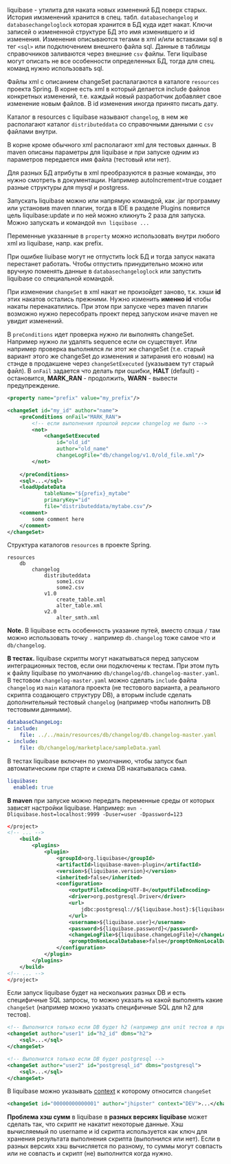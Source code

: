 liquibase - утилита для наката новых изменений БД поверх старых. История имзменений хранится в спец. табл. `databasechangelog` и `databasechangeloglock` которая хранится в БД куда идет накат. Ключи записей о измененной структуре БД это имя изменившего и id изменения. Изменения описываются тегами в xml и/или вставками sql в тег `<sql>` или подключением внешнего файла sql. Данные в таблицы справочников заливаются через внешние `csv` файлы. Теги liquibase могут описать не все особенности определенных БД, тогда для спец. команд нужно использовать sql.

Файлы xml с описанием changeSet распалагаются в каталоге `resources` проекта Spring. В корне есть xml в который делается include файлов конкретных изменений, т.е. каждый новый разработчик добавляет свое изменение новым файлов. В id изменения иногда принято писать дату.

Каталог в resources с liquibase называют `changelog`, в нем же располагают каталог `distributeddata` со справочными данными с `csv` файлами внутри.

В корне кроме обычного xml располагают xml для тестовых данных. В maven описаны параметры для liquibase и при запуске одним из параметров передается имя файла (тестовый или нет).

Для разных БД атрибуты в xml преобразуются в разные команды, это нужно смотреть в документации. Например autoIncrement=true создает разные структуры для mysql и postgress.

Запускать liquibase можно или напрямую командой, как .jar программу или установив maven плагин, тогда в IDE в разделе Plugins появится цель liquibase:update и по ней можно кликнуть 2 раза для запуска. Можно запускать и командой `mvn liquibase ...`

Переменные указанные в `property` можно использовать внутри любого xml из liquibase, напр. как prefix.

При ошибке liuibase могут не отпустить lock БД и тогда запуск наката перестанет работать. Чтобы отпустить принудительно можно или вручную поменять данные в `databasechangeloglock` или запустить liquibase со специальной командой.

При изменении `changeSet` в xml накат не произойдет заново, т.к. хэши **id** этих накатов остались прежними. Нужно изменить **именно id** чтобы накаты перенакатились. При этом при запуске через maven плагин возможно нужно пересобрать проект перед запуском иначе maven не увидит изменений. 

В `preConditions` идет проверка нужно ли выполнять changeSet. Например нужно ли удалять sequence если он существует. Или например проверка выполнялся ли этот же changeSet (т.е. старый вариант этого же changeSet до изменения и затирания его новым) на стэнде в продакшене через `changeSetExecuted` (указываем тут старый файл). В `onFail` задается что делать при ошибки, **HALT** (default) - остановится, **MARK_RAN** - продолжить, **WARN** - вывести предупреждение.
```xml
<property name="prefix" value="my_prefix"/>

<changeSet id="my_id" author="name">
    <preConditions onFail="MARK_RAN">
        <!-- если выполнения прошлой версии changelog не было -->
        <not>
            <changeSetExecuted
                id="old_id"
                author="old_name"
                changeLogFile="db/changelog/v1.0/old_file.xml"/>
        </not>
        
    </preConditions>
    <sql>...</sql>
    <loadUpdateData
            tableName="${prefix}_mytabe"
            primaryKey="id"
            file="distributeddata/mytabe.csv"/>
    <comment>
        some comment here
    </comment>
</changeSet>
```

Структура каталогов `resources` в проекте Spring.
```
resources
    db
        changelog
            distributeddata
                some1.csv
                some2.csv
            v1.0
                create_table.xml
                alter_table.xml
            v2.0
                alter_smth.xml
```

**Note.** В liquibase есть особенность указание путей, вместо слэша `/` там можно использовать точку `.` например `db.changelog` тоже самое что и `db/changelog`.

**В тестах.** liquibase скрипты могут накатываться перед запуском интеграционных тестов, если они подключены к тестам. При этом путь к файлу liquibase по умолчанию `db/changelog/db.changelog-master.yaml`. В тестовом `changelog-master.yaml` можно сделать `include` файла `changelog` из `main` каталога проекта (не тестового варианта, а реального скрипта создающего структуру DB), а вторым include сделать дополнительный тестовый `changelog` (например чтобы наполнить DB тестовыми данными).
```yml
databaseChangeLog:
- include:
    file: ../../main/resources/db/changelog/db.changelog-master.yaml
- include:
    file: db/changelog/marketplace/sampleData.yaml
```

В тестах liquibase включен по умолчанию, чтобы запуск был автоматическим при старте и схема DB накатывалась сама.
```yml
liquibase:
  enabled: true
```

**В maven** при запуске можно передать переменные среды от которых зависят настройки liquibase. Например: `mvn -Dliquibase.host=localhost:9999 -Duser=user -Dpassword=123`
```xml
</project>
<!-- ... -->
    <build>
        <plugins>
            <plugin>
                <groupId>org.liquibase</groupId>
                <artifactId>liquibase-maven-plugin</artifactId>
                <version>${liquibase.version}</version>
                <inherited>false</inherited>
                <configuration>
                    <outputFileEncoding>UTF-8</outputFileEncoding>
                    <driver>org.postgresql.Driver</driver>
                    <url>
                        jdbc:postgresql://${liquibase.host}:${liquibase.port}/${liquibase.db}?currentSchema=${liquibase.schema},extensions
                    </url>
                    <username>${liquibase.user}</username>
                    <password>${liquibase.password}</password>
                    <changeLogFile>${liquibase.changeLogFile}</changeLogFile>
                    <promptOnNonLocalDatabase>false</promptOnNonLocalDatabase>
                </configuration>
            </plugin>
        </plugins>
    </build>
<!-- ... -->
</project>
```
Если запуск liquibase будет на нескольких разных DB и есть специфичные SQL запросы, то можно указать на какой выполнять какие `changeSet` (например можно указать специфичные SQL для h2 для тестов).
```xml
<!-- Выполнится только если DB будет h2 (например для unit тестов в приложении) -->
<changeSet author="user1" id="h2_id" dbms="h2">
    <sql>...</sql>
</changeSet>

<!-- Выполнится только если DB будет postgresql -->
<changeSet author="user2" id="postgresql_id" dbms="postgresql">
    <sql>...</sql>
</changeSet>
```
В liquibase можно указывать [context](https://www.liquibase.org/documentation/contexts.html) к которому относится `changeSet`
```xml
<changeSet id="00000000000001" author="jhipster" context="DEV">...</changeSet>
```

**Проблема хэш сумм** в liquibase в **разных версиях liquibase** может сделать так, что скрипт не накатит некоторые данные. Хэш вычисляемый по username и id скрипта используется как ключ для хранения результата выполнения скрипта (выполнился или нет). Если в разных версиях хэш вычисляется по разному, то суммы могут совпасть или не совпасть и скрипт (не) выполнится когда нужно.